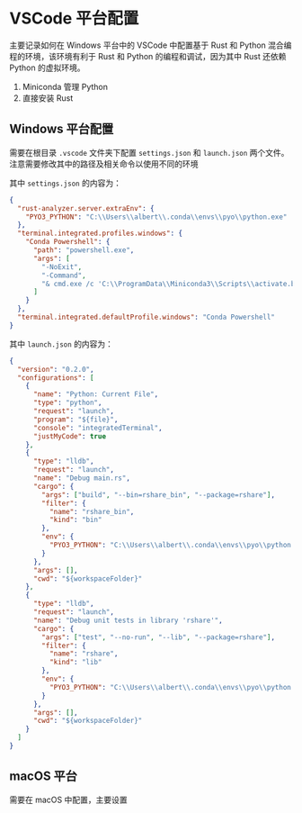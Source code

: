 # VSCode 平台配置

主要记录如何在 Windows 平台中的 VSCode 中配置基于 Rust 和 Python 混合编程的环境，该环境有利于
Rust 和 Python 的编程和调试，因为其中 Rust 还依赖 Python 的虚拟环境。

1. Miniconda 管理 Python
2. 直接安装 Rust

## Windows 平台配置

需要在根目录 `.vscode` 文件夹下配置 `settings.json` 和 `launch.json` 两个文件。注意需要修改其中的路径及相关命令以使用不同的环境

其中 `settings.json` 的内容为：

```json
{
  "rust-analyzer.server.extraEnv": {
    "PYO3_PYTHON": "C:\\Users\\albert\\.conda\\envs\\pyo\\python.exe"
  },
  "terminal.integrated.profiles.windows": {
    "Conda Powershell": {
      "path": "powershell.exe",
      "args": [
        "-NoExit",
        "-Command",
        "& cmd.exe /c 'C:\\ProgramData\\Miniconda3\\Scripts\\activate.bat C:\\Users\\albert\\.conda\\envs\\pyo && powershell'"
      ]
    }
  },
  "terminal.integrated.defaultProfile.windows": "Conda Powershell"
}
```

其中 `launch.json` 的内容为：

```json
{
  "version": "0.2.0",
  "configurations": [
    {
      "name": "Python: Current File",
      "type": "python",
      "request": "launch",
      "program": "${file}",
      "console": "integratedTerminal",
      "justMyCode": true
    },
    {
      "type": "lldb",
      "request": "launch",
      "name": "Debug main.rs",
      "cargo": {
        "args": ["build", "--bin=rshare_bin", "--package=rshare"],
        "filter": {
          "name": "rshare_bin",
          "kind": "bin"
        },
        "env": {
          "PYO3_PYTHON": "C:\\Users\\albert\\.conda\\envs\\pyo\\python.exe"
        }
      },
      "args": [],
      "cwd": "${workspaceFolder}"
    },
    {
      "type": "lldb",
      "request": "launch",
      "name": "Debug unit tests in library 'rshare'",
      "cargo": {
        "args": ["test", "--no-run", "--lib", "--package=rshare"],
        "filter": {
          "name": "rshare",
          "kind": "lib"
        },
        "env": {
          "PYO3_PYTHON": "C:\\Users\\albert\\.conda\\envs\\pyo\\python.exe"
        }
      },
      "args": [],
      "cwd": "${workspaceFolder}"
    }
  ]
}
```

## macOS 平台

需要在 macOS 中配置，主要设置
